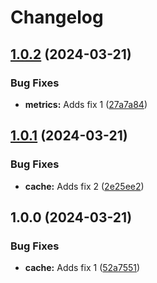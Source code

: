 # Changelog

## [1.0.2](https://github.com/coderkakarrot/monorepo-pkg-automation-bot-example-1/compare/v1.0.1...v1.0.2) (2024-03-21)


### Bug Fixes

* **metrics:** Adds fix 1 ([27a7a84](https://github.com/coderkakarrot/monorepo-pkg-automation-bot-example-1/commit/27a7a840455b3c9a1f8dc44179a4a3715d338df4))

## [1.0.1](https://github.com/coderkakarrot/monorepo-pkg-automation-bot-example-1/compare/v1.0.0...v1.0.1) (2024-03-21)


### Bug Fixes

* **cache:** Adds fix 2 ([2e25ee2](https://github.com/coderkakarrot/monorepo-pkg-automation-bot-example-1/commit/2e25ee28555d4c7b1bb99f79bdcb036ae8873c82))

## 1.0.0 (2024-03-21)


### Bug Fixes

* **cache:** Adds fix 1 ([52a7551](https://github.com/coderkakarrot/monorepo-pkg-automation-bot-example-1/commit/52a7551c9919b6c6b5da5fe96adc0b841f5e6b65))
